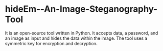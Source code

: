 # hideEm--An-Image-Steganography-Tool
It is an open-source tool written in Python. It accepts data, a password, and an image as input and hides the data within the image.
The tool uses a symmetric key for encryption and decryption.
